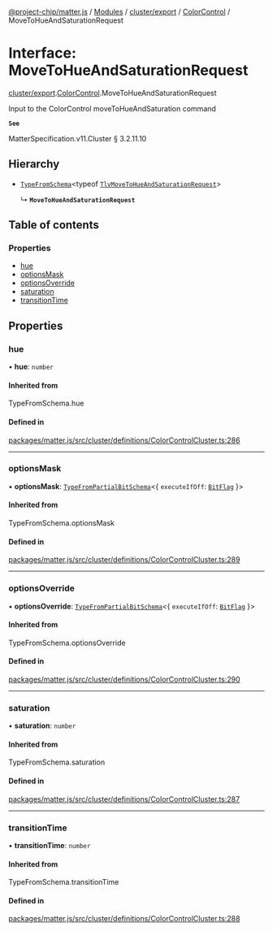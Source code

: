 [@project-chip/matter.js](../README.md) / [Modules](../modules.md) / [cluster/export](../modules/cluster_export.md) / [ColorControl](../modules/cluster_export.ColorControl.md) / MoveToHueAndSaturationRequest

# Interface: MoveToHueAndSaturationRequest

[cluster/export](../modules/cluster_export.md).[ColorControl](../modules/cluster_export.ColorControl.md).MoveToHueAndSaturationRequest

Input to the ColorControl moveToHueAndSaturation command

**`See`**

MatterSpecification.v11.Cluster § 3.2.11.10

## Hierarchy

- [`TypeFromSchema`](../modules/tlv_export.md#typefromschema)\<typeof [`TlvMoveToHueAndSaturationRequest`](../modules/cluster_export.ColorControl.md#tlvmovetohueandsaturationrequest)\>

  ↳ **`MoveToHueAndSaturationRequest`**

## Table of contents

### Properties

- [hue](cluster_export.ColorControl.MoveToHueAndSaturationRequest.md#hue)
- [optionsMask](cluster_export.ColorControl.MoveToHueAndSaturationRequest.md#optionsmask)
- [optionsOverride](cluster_export.ColorControl.MoveToHueAndSaturationRequest.md#optionsoverride)
- [saturation](cluster_export.ColorControl.MoveToHueAndSaturationRequest.md#saturation)
- [transitionTime](cluster_export.ColorControl.MoveToHueAndSaturationRequest.md#transitiontime)

## Properties

### hue

• **hue**: `number`

#### Inherited from

TypeFromSchema.hue

#### Defined in

[packages/matter.js/src/cluster/definitions/ColorControlCluster.ts:286](https://github.com/project-chip/matter.js/blob/904d0c9b952b91f28a21803759c5e5c66ee4d272/packages/matter.js/src/cluster/definitions/ColorControlCluster.ts#L286)

___

### optionsMask

• **optionsMask**: [`TypeFromPartialBitSchema`](../modules/schema_export.md#typefrompartialbitschema)\<\{ `executeIfOff`: [`BitFlag`](../modules/schema_export.md#bitflag)  }\>

#### Inherited from

TypeFromSchema.optionsMask

#### Defined in

[packages/matter.js/src/cluster/definitions/ColorControlCluster.ts:289](https://github.com/project-chip/matter.js/blob/904d0c9b952b91f28a21803759c5e5c66ee4d272/packages/matter.js/src/cluster/definitions/ColorControlCluster.ts#L289)

___

### optionsOverride

• **optionsOverride**: [`TypeFromPartialBitSchema`](../modules/schema_export.md#typefrompartialbitschema)\<\{ `executeIfOff`: [`BitFlag`](../modules/schema_export.md#bitflag)  }\>

#### Inherited from

TypeFromSchema.optionsOverride

#### Defined in

[packages/matter.js/src/cluster/definitions/ColorControlCluster.ts:290](https://github.com/project-chip/matter.js/blob/904d0c9b952b91f28a21803759c5e5c66ee4d272/packages/matter.js/src/cluster/definitions/ColorControlCluster.ts#L290)

___

### saturation

• **saturation**: `number`

#### Inherited from

TypeFromSchema.saturation

#### Defined in

[packages/matter.js/src/cluster/definitions/ColorControlCluster.ts:287](https://github.com/project-chip/matter.js/blob/904d0c9b952b91f28a21803759c5e5c66ee4d272/packages/matter.js/src/cluster/definitions/ColorControlCluster.ts#L287)

___

### transitionTime

• **transitionTime**: `number`

#### Inherited from

TypeFromSchema.transitionTime

#### Defined in

[packages/matter.js/src/cluster/definitions/ColorControlCluster.ts:288](https://github.com/project-chip/matter.js/blob/904d0c9b952b91f28a21803759c5e5c66ee4d272/packages/matter.js/src/cluster/definitions/ColorControlCluster.ts#L288)
